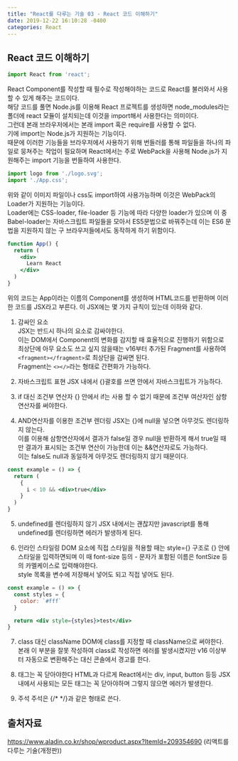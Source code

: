 ```yaml
---
title: "React를 다루는 기술 03 - React 코드 이해하기"
date: 2019-12-22 16:10:28 -0400
categories: React 
---
```


React 코드 이해하기
--------------------

```jsx
import React from 'react';
```

React Component를 작성할 때 필수로 작성해야하는 코드로 React를 불러와서 사용할 수 있게 해주는 코드이다.  
해당 코드를 풀면 Node.js를 이용해 React 프로젝트를 생성하면 node_modules라는 폴더에 react 모듈이 설치되는데 이것을 import해서 사용한다는 의미이다.  
그런데 본래 브라우저에서는 본래 import 혹은 require를 사용할 수 없다.  
기에 import는 Node.js가 지원하는 기능이다.  
때문에 이러한 기능들을 브라우저에서 사용하기 위해 번들러를 통해 파일들을 하나의 파일로 뭉쳐주는 작업이 필요하며 React에서는 주로 WebPack을 사용해 Node.js가 지원해주는 import 기능을 번들하여 사용한다.  


```jsx
import logo from './logo.svg';
import './App.css';
```

위와 같이 이미지 파일이나 css도 import하여 사용가능하며 이것은 WebPack의 Loader가 지원하는 기능이다.  
Loader에는 CSS-loader, file-loader 등 기능에 따라 다양한 loader가 있으며 이 중 Babel-loader는 자바스크립트 파일들을 모아서 ES5문법으로 바꿔주는데 이는 ES6 문법을 지원하지 않는 구 브라우저들에서도 동작하게 하기 위함이다.  


```jsx
function App() {
  return (
    <div>
      Learn React
    </div>
  )
}
```
위의 코드는 App이라는 이름의 Component를 생성하며 HTML코드를 반환하며 이러한 코드를 JSX라고 부른다.
이 JSX에는 몇 가지 규칙이 있는데 이하와 같다.  

1. 감싸인 요소  
JSX는 반드시 하나의 요소로 감싸야한다.  
이는 DOM에서 Component의 변화를 감지할 때 효율적으로 진행하기 위함으로 최상단에 아무 요소도 쓰고 싶지 않을때는 v16부터 추가된 Fragment를 사용하여 `<fragment></fragment>`로 최상단을 감싸면 된다.  
Fragment는 `<></>`라는 형태로 간편화가 가능하다.  

2. 자바스크립트 표현
JSX 내에서 {}괄호를 쓰면 안에서 자바스크립트가 가능하다.  

3. if 대신 조건부 연산자
{} 안에서 if는 사용 할 수 없기 때문에 조건부 여산자인 삼항연산자를 써야한다.  

4. AND연산자를 이용한 조건부 렌더링
JSX는 {}에 null을 넣으면 아무것도 렌더링하지 않는다.  
이를 이용해 삼항연산자에서 결과가 false일 경우 null을 반환하게 해서 true일 때만 결과가 표시되는 조건부 연산이 가능한데 이는 &&연산자로도 가능하다.  
이는 false도 null과 동일하게 아무것도 렌더링하지 않기 때문이다.  
```jsx
const example = () => {
  return (
    {
      i < 10 && <div>true</div>
    }
  )
}
```

5. undefined를 렌더링하지 않기
JSX 내에서는 괜찮지만 javascript를 통해 undefined를 렌더링하면 에러가 발생하게 된다.  

6. 인라인 스타일링
DOM 요소에 직접 스타일을 적용할 때는 style={} 구조로 {} 안에 스타일을 입력하면되며 이 때 font-size 등의 - 문자가 포함된 이름은 fontSize 등의 카멜케이스로 입력해야한다.  
style 목록을 변수에 저장해서 넣어도 되고 직접 넣어도 된다.  
```jsx
const example = () => {
  const styles = {
    color: `#fff`
  }

  return <div style={styles}>test</div>
}
```

7. class 대신 className
DOM에 class를 지정할 때 className으로 써야한다.  
본래 이 부분을 잘못 작성하여 class로 작성하면 에러를 발생시켰지만 v16 이상부터 자동으로 변환해주는 대신 콘솔에서 경고를 한다.

8. 태그는 꼭 닫아야한다
HTML과 다르게 React에서는 div, input, button 등등 JSX 내에서 사용되는 모든 태그는 꼭 닫아야하며 그렇지 않으면 에러가 발생한다.  

9. 주석
주석은 {/* */}과 같은 형태로 쓴다.


출처자료  
---------------------------------------
https://www.aladin.co.kr/shop/wproduct.aspx?ItemId=209354690 (리액트를 다루는 기술(개정판))
